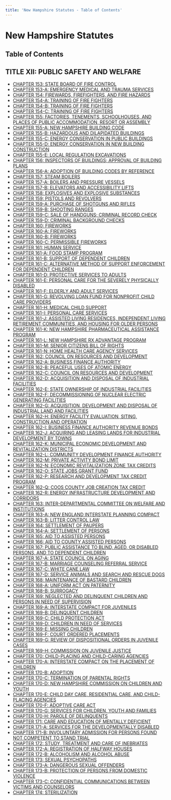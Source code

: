 ```yaml
---
title: 'New Hampshire Statutes - Table of Contents'
---
```


New Hampshire Statutes
======================

Table of Contents
-----------------

TITLE XII: PUBLIC SAFETY AND WELFARE
------------------------------------

-   [CHAPTER 153: STATE BOARD OF FIRE CONTROL](153.html)
-   [CHAPTER 153-A: EMERGENCY MEDICAL AND TRAUMA SERVICES](153-A.html)
-   [CHAPTER 154: FIREWARDS, FIREFIGHTERS, AND FIRE HAZARDS](154.html)
-   [CHAPTER 154-A: TRAINING OF FIRE FIGHTERS](154-A.html)
-   [CHAPTER 154-B: TRAINING OF FIRE FIGHTERS](154-B.html)
-   [CHAPTER 154-C: TRAINING OF FIRE FIGHTERS](154-C.html)
-   [CHAPTER 155: FACTORIES, TENEMENTS, SCHOOLHOUSES, AND PLACES OF
    PUBLIC ACCOMMODATION, RESORT OR ASSEMBLY](155.html)
-   [CHAPTER 155-A: NEW HAMPSHIRE BUILDING CODE](155-A.html)
-   [CHAPTER 155-B: HAZARDOUS AND DILAPIDATED BUILDINGS](155-B.html)
-   [CHAPTER 155-C: ENERGY CONSERVATION IN PUBLIC BUILDINGS](155-C.html)
-   [CHAPTER 155-D: ENERGY CONSERVATION IN NEW BUILDING
    CONSTRUCTION](155-D.html)
-   [CHAPTER 155-E: LOCAL REGULATION EXCAVATIONS](155-E.html)
-   [CHAPTER 156: INSPECTORS OF BUILDINGS; APPROVAL OF BUILDING
    PLANS](156.html)
-   [CHAPTER 156-A: ADOPTION OF BUILDING CODES BY REFERENCE](156-A.html)
-   [CHAPTER 157: STEAM BOILERS](157.html)
-   [CHAPTER 157-A: BOILERS AND PRESSURE VESSELS](157-A.html)
-   [CHAPTER 157-B: ELEVATORS AND ACCESSIBILITY LIFTS](157-B.html)
-   [CHAPTER 158: EXPLOSIVES AND EXPLOSIVE SUBSTANCES](158.html)
-   [CHAPTER 159: PISTOLS AND REVOLVERS](159.html)
-   [CHAPTER 159-A: PURCHASE OF SHOTGUNS AND RIFLES](159-A.html)
-   [CHAPTER 159-B: SHOOTING RANGES](159-B.html)
-   [CHAPTER 159-C: SALE OF HANDGUNS; CRIMINAL RECORD CHECK](159-C.html)
-   [CHAPTER 159-D: CRIMINAL BACKGROUND CHECKS](159-D.html)
-   [CHAPTER 160: FIREWORKS](160.html)
-   [CHAPTER 160-A: FIREWORKS](160-A.html)
-   [CHAPTER 160-B: FIREWORKS](160-B.html)
-   [CHAPTER 160-C: PERMISSIBLE FIREWORKS](160-C.html)
-   [CHAPTER 161: HUMAN SERVICE](161.html)
-   [CHAPTER 161-A: FOOD STAMP PROGRAM](161-A.html)
-   [CHAPTER 161-B: SUPPORT OF DEPENDENT CHILDREN](161-B.html)
-   [CHAPTER 161-C: ALTERNATIVE METHOD OF SUPPORT ENFORCEMENT FOR
    DEPENDENT CHILDREN](161-C.html)
-   [CHAPTER 161-D: PROTECTIVE SERVICES TO ADULTS](161-D.html)
-   [CHAPTER 161-E: PERSONAL CARE FOR THE SEVERELY PHYSICALLY
    DISABLED](161-E.html)
-   [CHAPTER 161-F: ELDERLY AND ADULT SERVICES](161-F.html)
-   [CHAPTER 161-G: REVOLVING LOAN FUND FOR NONPROFIT CHILD CARE
    PROVIDERS](161-G.html)
-   [CHAPTER 161-H: MEDICAL CHILD SUPPORT](161-H.html)
-   [CHAPTER 161-I: PERSONAL CARE SERVICES](161-I.html)
-   [CHAPTER 161-J: ASSISTED LIVING RESIDENCES, INDEPENDENT LIVING
    RETIREMENT COMMUNITIES, AND HOUSING FOR OLDER PERSONS](161-J.html)
-   [CHAPTER 161-K: NEW HAMPSHIRE PHARMACEUTICAL ASSISTANCE
    PROGRAM](161-K.html)
-   [CHAPTER 161-L: NEW HAMPSHIRE RX ADVANTAGE PROGRAM](161-L.html)
-   [CHAPTER 161-M: SENIOR CITIZENS BILL OF RIGHTS](161-M.html)
-   [CHAPTER 161-N: HOME HEALTH CARE AGENCY SERVICES](161-N.html)
-   [CHAPTER 162: COUNCIL ON RESOURCES AND DEVELOPMENT](162.html)
-   [CHAPTER 162-A: BUSINESS FINANCE AUTHORITY](162-A.html)
-   [CHAPTER 162-B: PEACEFUL USES OF ATOMIC ENERGY](162-B.html)
-   [CHAPTER 162-C: COUNCIL ON RESOURCES AND DEVELOPMENT](162-C.html)
-   [CHAPTER 162-D: ACQUISITION AND DISPOSAL OF INDUSTRIAL
    FACILITIES](162-D.html)
-   [CHAPTER 162-E: STATE OWNERSHIP OF INDUSTRIAL FACILITIES](162-E.html)
-   [CHAPTER 162-F: DECOMMISSIONING OF NUCLEAR ELECTRIC GENERATING
    FACILITIES](162-F.html)
-   [CHAPTER 162-G: ACQUISITION, DEVELOPMENT AND DISPOSAL OF INDUSTRIAL
    LAND AND FACILITIES](162-G.html)
-   [CHAPTER 162-H: ENERGY FACILITY EVALUATION, SITING, CONSTRUCTION AND
    OPERATION](162-H.html)
-   [CHAPTER 162-I: BUSINESS FINANCE AUTHORITY REVENUE BONDS](162-I.html)
-   [CHAPTER 162-J: ACQUIRING AND LEASING LANDS FOR INDUSTRIAL
    DEVELOPMENT BY TOWNS](162-J.html)
-   [CHAPTER 162-K: MUNICIPAL ECONOMIC DEVELOPMENT AND REVITALIZATION
    DISTRICTS](162-K.html)
-   [CHAPTER 162-L: COMMUNITY DEVELOPMENT FINANCE AUTHORITY](162-L.html)
-   [CHAPTER 162-M: PRIVATE ACTIVITY BOND LIMIT](162-M.html)
-   [CHAPTER 162-N: ECONOMIC REVITALIZATION ZONE TAX CREDITS](162-N.html)
-   [CHAPTER 162-O: STATE JOBS GRANT FUND](162-O.html)
-   [CHAPTER 162-P: RESEARCH AND DEVELOPMENT TAX CREDIT
    PROGRAM](162-P.html)
-   [CHAPTER 162-Q: COOS COUNTY JOB CREATION TAX CREDIT](162-Q.html)
-   [CHAPTER 162-R: ENERGY INFRASTRUCTURE DEVELOPMENT AND
    CORRIDORS](162-R.html)
-   [CHAPTER 163: INTER-DEPARTMENTAL COMMITTEE ON WELFARE AND
    INSTITUTIONS](163.html)
-   [CHAPTER 163-A: NEW ENGLAND INTERSTATE PLANNING COMPACT](163-A.html)
-   [CHAPTER 163-B: LITTER CONTROL LAW](163-B.html)
-   [CHAPTER 164: SETTLEMENT OF PAUPERS](164.html)
-   [CHAPTER 164-A: SETTLEMENT OF PERSONS](164-A.html)
-   [CHAPTER 165: AID TO ASSISTED PERSONS](165.html)
-   [CHAPTER 166: AID TO COUNTY ASSISTED PERSONS](166.html)
-   [CHAPTER 167: PUBLIC ASSISTANCE TO BLIND, AGED, OR DISABLED PERSONS,
    AND TO DEPENDENT CHILDREN](167.html)
-   [CHAPTER 167-A: STATE COUNCIL ON AGING](167-A.html)
-   [CHAPTER 167-B: MARRIAGE COUNSELING REFERRAL SERVICE](167-B.html)
-   [CHAPTER 167-C: WHITE CANE LAW](167-C.html)
-   [CHAPTER 167-D: SERVICE ANIMALS AND SEARCH AND RESCUE
    DOGS](167-D.html)
-   [CHAPTER 168: MAINTENANCE OF BASTARD CHILDREN](168.html)
-   [CHAPTER 168-A: UNIFORM ACT ON PATERNITY](168-A.html)
-   [CHAPTER 168-B: SURROGACY](168-B.html)
-   [CHAPTER 169: NEGLECTED AND DELINQUENT CHILDREN AND PERSONS IN NEED
    OF SUPERVISION](169.html)
-   [CHAPTER 169-A: INTERSTATE COMPACT FOR JUVENILES](169-A.html)
-   [CHAPTER 169-B: DELINQUENT CHILDREN](169-B.html)
-   [CHAPTER 169-C: CHILD PROTECTION ACT](169-C.html)
-   [CHAPTER 169-D: CHILDREN IN NEED OF SERVICES](169-D.html)
-   [CHAPTER 169-E: MISSING CHILDREN](169-E.html)
-   [CHAPTER 169-F: COURT ORDERED PLACEMENTS](169-F.html)
-   [CHAPTER 169-G: REVIEW OF DISPOSITIONAL ORDERS IN JUVENILE
    CASES](169-G.html)
-   [CHAPTER 169-H: COMMISSION ON JUVENILE JUSTICE](169-H.html)
-   [CHAPTER 170: CHILD-PLACING AND CHILD-CARING AGENCIES](170.html)
-   [CHAPTER 170-A: INTERSTATE COMPACT ON THE PLACEMENT OF
    CHILDREN](170-A.html)
-   [CHAPTER 170-B: ADOPTION](170-B.html)
-   [CHAPTER 170-C: TERMINATION OF PARENTAL RIGHTS](170-C.html)
-   [CHAPTER 170-D: NEW HAMPSHIRE COMMISSION ON CHILDREN AND
    YOUTH](170-D.html)
-   [CHAPTER 170-E: CHILD DAY CARE, RESIDENTIAL CARE, AND CHILD-PLACING
    AGENCIES](170-E.html)
-   [CHAPTER 170-F: ADOPTIVE CARE ACT](170-F.html)
-   [CHAPTER 170-G: SERVICES FOR CHILDREN, YOUTH AND
    FAMILIES](170-G.html)
-   [CHAPTER 170-H: PAROLE OF DELINQUENTS](170-H.html)
-   [CHAPTER 171: CARE AND EDUCATION OF MENTALLY DEFICIENT](171.html)
-   [CHAPTER 171-A: SERVICES FOR THE DEVELOPMENTALLY
    DISABLED](171-A.html)
-   [CHAPTER 171-B: INVOLUNTARY ADMISSION FOR PERSONS FOUND NOT
    COMPETENT TO STAND TRIAL](171-B.html)
-   [CHAPTER 172: STUDY, TREATMENT AND CARE OF INEBRIATES](172.html)
-   [CHAPTER 172-A: REGISTRATION OF HALFWAY HOUSES](172-A.html)
-   [CHAPTER 172-B: ALCOHOLISM AND ALCOHOL ABUSE](172-B.html)
-   [CHAPTER 173: SEXUAL PSYCHOPATHS](173.html)
-   [CHAPTER 173-A: DANGEROUS SEXUAL OFFENDERS](173-A.html)
-   [CHAPTER 173-B: PROTECTION OF PERSONS FROM DOMESTIC
    VIOLENCE](173-B.html)
-   [CHAPTER 173-C: CONFIDENTIAL COMMUNICATIONS BETWEEN VICTIMS AND
    COUNSELORS](173-C.html)
-   [CHAPTER 174: STERILIZATION](174.html)
